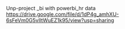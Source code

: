 Unp-project _bi with powerbi_hr data 
https://drive.google.com/file/d/1dP4g_amhXU-6sFeVm0G5vIltWuEZ1k95/view?usp=sharing
